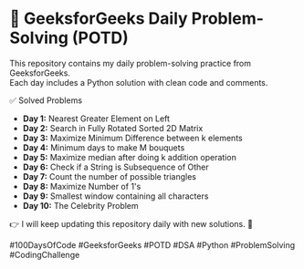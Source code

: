 # 🚀 GeeksforGeeks Daily Problem-Solving (POTD)

This repository contains my daily problem-solving practice from GeeksforGeeks.  
Each day includes a Python solution with clean code and comments. 

✅ Solved Problems

- **Day 1:** Nearest Greater Element on Left  
- **Day 2:** Search in Fully Rotated Sorted 2D Matrix
- **Day 3:** Maximize Minimum Difference between k elements
- **Day 4:** Minimum days to make M bouquets
- **Day 5:** Maximize median after doing k addition operation
- **Day 6:** Check if a String is Subsequence of Other
- **Day 7:** Count the number of possible triangles
- **Day 8:** Maximize Number of 1's
- **Day 9:** Smallest window containing all characters
- **Day 10:** The Celebrity Problem
  
👉 I will keep updating this repository daily with new solutions. 🚀  

#100DaysOfCode #GeeksforGeeks #POTD #DSA #Python #ProblemSolving #CodingChallenge
